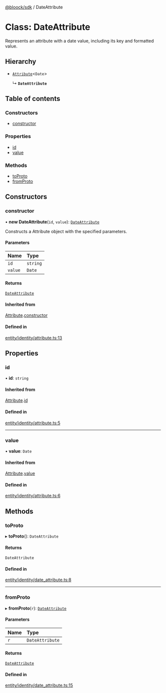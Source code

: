 [@bloock/sdk](../index.md) / DateAttribute

# Class: DateAttribute

Represents an attribute with a date value, including its key and formatted value.

## Hierarchy

- [`Attribute`](Attribute.md)\<`Date`\>

  ↳ **`DateAttribute`**

## Table of contents

### Constructors

- [constructor](DateAttribute.md#constructor)

### Properties

- [id](DateAttribute.md#id)
- [value](DateAttribute.md#value)

### Methods

- [toProto](DateAttribute.md#toproto)
- [fromProto](DateAttribute.md#fromproto)

## Constructors

### constructor

• **new DateAttribute**(`id`, `value`): [`DateAttribute`](DateAttribute.md)

Constructs a Attribute object with the specified parameters.

#### Parameters

| Name | Type |
| :------ | :------ |
| `id` | `string` |
| `value` | `Date` |

#### Returns

[`DateAttribute`](DateAttribute.md)

#### Inherited from

[Attribute](Attribute.md).[constructor](Attribute.md#constructor)

#### Defined in

[entity/identity/attribute.ts:13](https://github.com/bloock/bloock-sdk/blob/9affaa1/languages/js/src/entity/identity/attribute.ts#L13)

## Properties

### id

• **id**: `string`

#### Inherited from

[Attribute](Attribute.md).[id](Attribute.md#id)

#### Defined in

[entity/identity/attribute.ts:5](https://github.com/bloock/bloock-sdk/blob/9affaa1/languages/js/src/entity/identity/attribute.ts#L5)

___

### value

• **value**: `Date`

#### Inherited from

[Attribute](Attribute.md).[value](Attribute.md#value)

#### Defined in

[entity/identity/attribute.ts:6](https://github.com/bloock/bloock-sdk/blob/9affaa1/languages/js/src/entity/identity/attribute.ts#L6)

## Methods

### toProto

▸ **toProto**(): `DateAttribute`

#### Returns

`DateAttribute`

#### Defined in

[entity/identity/date_attribute.ts:8](https://github.com/bloock/bloock-sdk/blob/9affaa1/languages/js/src/entity/identity/date_attribute.ts#L8)

___

### fromProto

▸ **fromProto**(`r`): [`DateAttribute`](DateAttribute.md)

#### Parameters

| Name | Type |
| :------ | :------ |
| `r` | `DateAttribute` |

#### Returns

[`DateAttribute`](DateAttribute.md)

#### Defined in

[entity/identity/date_attribute.ts:15](https://github.com/bloock/bloock-sdk/blob/9affaa1/languages/js/src/entity/identity/date_attribute.ts#L15)
